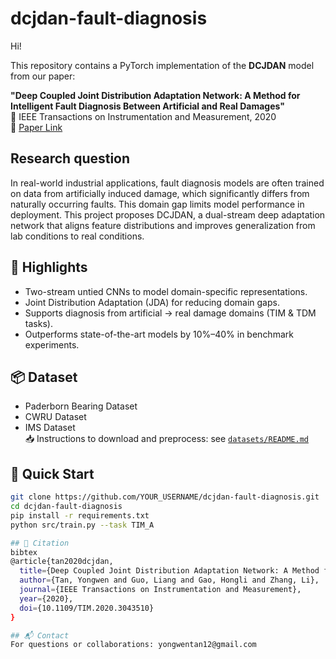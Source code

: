 # dcjdan-fault-diagnosis

Hi!

This repository contains a PyTorch implementation of the **DCJDAN** model from our paper:

**"Deep Coupled Joint Distribution Adaptation Network: A Method for Intelligent Fault Diagnosis Between Artificial and Real Damages"**  
📄 IEEE Transactions on Instrumentation and Measurement, 2020  
🔗 [Paper Link](https://doi.org/10.1109/TIM.2020.3043510)


## Research question

In real-world industrial applications, fault diagnosis models are often trained on data from artificially induced damage, which significantly differs from naturally occurring faults. This domain gap limits model performance in deployment.
This project proposes DCJDAN, a dual-stream deep adaptation network that aligns feature distributions and improves generalization from lab conditions to real conditions.


## 🌟 Highlights
- Two-stream untied CNNs to model domain-specific representations.
- Joint Distribution Adaptation (JDA) for reducing domain gaps.
- Supports diagnosis from artificial → real damage domains (TIM & TDM tasks).
- Outperforms state-of-the-art models by 10%–40% in benchmark experiments.


## 📦 Dataset
- Paderborn Bearing Dataset  
- CWRU Dataset  
- IMS Dataset  
📥 Instructions to download and preprocess: see [`datasets/README.md`](datasets/README.md)

## 🚀 Quick Start
```bash
git clone https://github.com/YOUR_USERNAME/dcjdan-fault-diagnosis.git
cd dcjdan-fault-diagnosis
pip install -r requirements.txt
python src/train.py --task TIM_A

## 🧠 Citation
bibtex
@article{tan2020dcjdan,
  title={Deep Coupled Joint Distribution Adaptation Network: A Method for Intelligent Fault Diagnosis Between Artificial and Real Damages},
  author={Tan, Yongwen and Guo, Liang and Gao, Hongli and Zhang, Li},
  journal={IEEE Transactions on Instrumentation and Measurement},
  year={2020},
  doi={10.1109/TIM.2020.3043510}
}

## 📬 Contact
For questions or collaborations: yongwentan12@gmail.com








